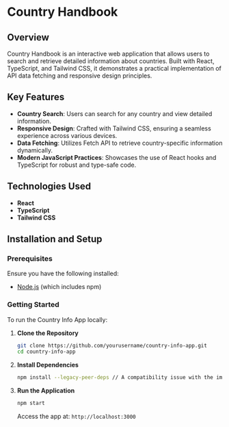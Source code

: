 # Country Handbook

## Overview
Country Handbook is an interactive web application that allows users to search and retrieve detailed information about countries. Built with React, TypeScript, and Tailwind CSS, it demonstrates a practical implementation of API data fetching and responsive design principles.

## Key Features
- **Country Search**: Users can search for any country and view detailed information.
- **Responsive Design**: Crafted with Tailwind CSS, ensuring a seamless experience across various devices.
- **Data Fetching**: Utilizes Fetch API to retrieve country-specific information dynamically.
- **Modern JavaScript Practices**: Showcases the use of React hooks and TypeScript for robust and type-safe code.

## Technologies Used
- **React**
- **TypeScript**
- **Tailwind CSS**

## Installation and Setup

### Prerequisites
Ensure you have the following installed:
- [Node.js](https://nodejs.org/) (which includes npm)

### Getting Started
To run the Country Info App locally:

1. **Clone the Repository**
    ```bash
    git clone https://github.com/yourusername/country-info-app.git
    cd country-info-app
    ```

2. **Install Dependencies**
    ```bash
    npm install --legacy-peer-deps // A compatibility issue with the image viewer requires older versions of some deps
    ```

3. **Run the Application**
    ```bash
    npm start
    ```
    Access the app at: `http://localhost:3000`
